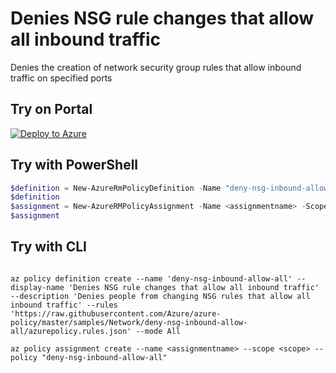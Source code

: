 # Denies NSG rule changes that allow all inbound traffic

Denies the creation of network security group rules that allow inbound traffic on specified ports

## Try on Portal

[![Deploy to Azure](http://azuredeploy.net/deploybutton.png)](https://portal.azure.com/#blade/Microsoft_Azure_Policy/CreatePolicyDefinitionBlade/uri/https%3A%2F%2Fraw.githubusercontent.com%2FAzure%2Fazure-policy%2Fmaster%2Fsamples%2FNetwork%2Fdeny-nsg-inbound-allow-all%2Fazurepolicy.json)

## Try with PowerShell

````powershell
$definition = New-AzureRmPolicyDefinition -Name "deny-nsg-inbound-allow-all" -DisplayName "Denies NSG rule changes that allow all inbound traffic" -description "Denies people from changing NSG rules that allow all inbound traffic" -Policy 'https://raw.githubusercontent.com/Azure/azure-policy/master/samples/Network/deny-nsg-inbound-allow-all/azurepolicy.rules.json' -Mode All
$definition
$assignment = New-AzureRMPolicyAssignment -Name <assignmentname> -Scope <scope> -PolicyDefinition $definition
$assignment 
````

## Try with CLI

````cli

az policy definition create --name 'deny-nsg-inbound-allow-all' --display-name 'Denies NSG rule changes that allow all inbound traffic' --description 'Denies people from changing NSG rules that allow all inbound traffic' --rules 'https://raw.githubusercontent.com/Azure/azure-policy/master/samples/Network/deny-nsg-inbound-allow-all/azurepolicy.rules.json' --mode All

az policy assignment create --name <assignmentname> --scope <scope> --policy "deny-nsg-inbound-allow-all" 

````
